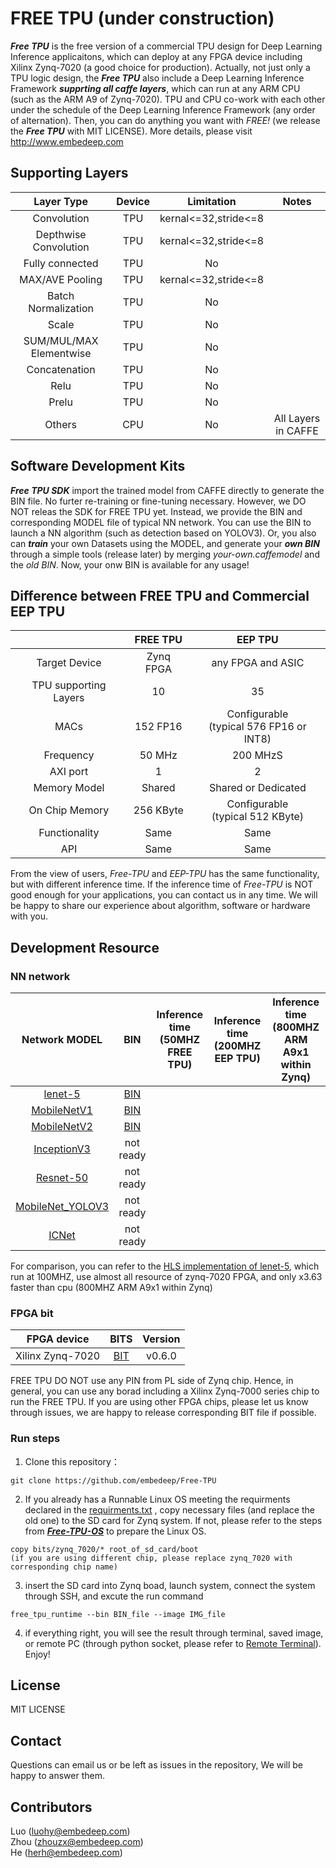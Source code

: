 # FREE TPU (under construction) 
***Free TPU*** is the free version of a commercial TPU design for Deep Learning Inference applicaitons, which can deploy at any FPGA device including Xilinx Zynq-7020 (a good choice for production). Actually, not just only a TPU logic design, the ***Free TPU*** also include a Deep Learning Inference Framework ***supprting all caffe layers***, which can run at any ARM CPU (such as the ARM A9 of Zynq-7020). TPU and CPU co-work with each other under the schedule of the Deep Learning Inference Framework (any order of alternation). Then, you can do anything you want with *FREE!* (we release the ***Free TPU*** with MIT LICENSE). More details, please visit http://www.embedeep.com

## Supporting Layers
Layer Type|Device|Limitation|Notes
:---:|:---:|:---:|:---:
Convolution|TPU|kernal<=32,stride<=8
Depthwise Convolution|TPU|kernal<=32,stride<=8
Fully connected|TPU|No
MAX/AVE Pooling|TPU|kernal<=32,stride<=8
Batch Normalization|TPU|No
Scale|TPU|No
SUM/MUL/MAX Elementwise|TPU|No
Concatenation|TPU|No
Relu|TPU|No
Prelu|TPU|No
Others|CPU|No|All Layers in CAFFE

## Software Development Kits 
***Free TPU SDK*** import the trained model from CAFFE directly to generate the BIN file. No furter re-training or fine-tuning necessary. However, we DO NOT releas the SDK for FREE TPU yet. Instead, we provide the BIN and corresponding MODEL file of typical NN network. You can use the BIN to launch a NN algorithm (such as detection based on YOLOV3). Or, you also can ***train*** your own Datasets using the MODEL, and generate your ***own BIN*** through a simple tools (release later) by merging *your-own.caffemodel* and the *old BIN*. Now, your onw BIN is available for any usage!

## Difference between FREE TPU and Commercial EEP TPU
||FREE TPU|EEP TPU
:---:|:---:|:---:
Target Device|Zynq FPGA|any FPGA and ASIC
TPU supporting Layers|10|35
MACs|152 FP16|Configurable<br>(typical 576 FP16 or INT8)
Frequency|50 MHz|200 MHzS
AXI port|1|2
Memory Model|Shared|Shared or Dedicated
On Chip Memory|256 KByte|Configurable<br>(typical 512 KByte)
Functionality|Same|Same
API|Same|Same

From the view of users, *Free-TPU* and *EEP-TPU* has the same functionality, but with different inference time. If the inference time of *Free-TPU* is NOT good enough for your applications, you can contact us in any time. We will be happy to share our experience about algorithm, software or hardware with you.

## Development Resource 
### NN network 
Network MODEL|BIN|Inference time<br>(50MHZ FREE TPU)|Inference time<br>(200MHZ EEP TPU)|Inference time<br>(800MHZ ARM A9x1 within Zynq)
:---:|:---:|:---:|:---:|:---:
[lenet-5](Deep_Learning_Algorithm/models/lenet-5.prototxt)|[BIN](Deep_Learning_Algorithm/bins/)
[MobileNetV1](Deep_Learning_Algorithm/models/mobilenet_v1.prototxt)|[BIN](Deep_Learning_Algorithm/bins/)
[MobileNetV2](Deep_Learning_Algorithm/models/mobilenet_v2.prototxt)|[BIN](Deep_Learning_Algorithm/bins/)
[InceptionV3](Deep_Learning_Algorithm/models/inception_v3.prototxt)|not ready
[Resnet-50](Deep_Learning_Algorithm/models/ResNet_50.prototxt)|not ready
[MobileNet_YOLOV3](Deep_Learning_Algorithm/models/mobilenet_yolov3_lite.prototxt)|not ready
[ICNet](Deep_Learning_Algorithm/models/icnet.prototxt)|not ready

For comparison, you can refer to the [HLS implementation of lenet-5](https://github.com/changwoolee/lenet5_hls), which run at 100MHZ, use almost all resource of zynq-7020 FPGA, and only x3.63 faster than cpu (800MHZ ARM A9x1 within Zynq)

### FPGA bit
FPGA device|BITS|Version
:---:|:---:|:---:
Xilinx Zynq-7020|[BIT](FPGA_Bits/zynq-7020)|v0.6.0

FREE TPU DO NOT use any PIN from PL side of Zynq chip. Hence, in general, you can use any borad including a Xilinx Zynq-7000 series chip to run the FREE TPU. If you are using other FPGA chips, please let us know through issues, we are happy to release corresponding BIT file if possible.
### Run steps
1. Clone this repository：
```
git clone https://github.com/embedeep/Free-TPU
```

2. If you already has a Runnable Linux OS meeting the requirments declared in the [requirments.txt](Runtime_Software/requirments.txt) , copy necessary files (and replace the old one) to the SD card for Zynq system. If not, please refer to the steps from ***[Free-TPU-OS](https://github.com/embedeep/Free-TPU-OS)*** to prepare the Linux OS. 
```
copy bits/zynq_7020/* root_of_sd_card/boot 
(if you are using different chip, please replace zynq_7020 with corresponding chip name)
```

3. insert the SD card into Zynq boad, launch system, connect the system through SSH, and excute the run command
```
free_tpu_runtime --bin BIN_file --image IMG_file
```

4. if everything right, you will see the result through terminal, saved image, or remote PC (through python socket, please refer to [Remote Terminal](Runtime_Software/Remote_Terminal/)). Enjoy!

## License
MIT LICENSE

## Contact
Questions can email us or be left as issues in the repository, We will be happy to answer them.
## Contributors 
Luo (luohy@embedeep.com) <br>
Zhou (zhouzx@embedeep.com) <br>
He (herh@embedeep.com)
